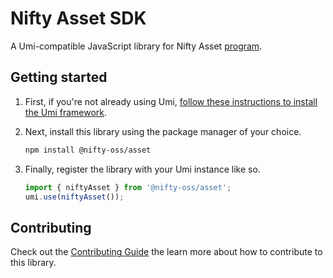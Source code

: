 # Nifty Asset SDK

A Umi-compatible JavaScript library for Nifty Asset [program](https://github.com/nifty-oss/asset).

## Getting started

1. First, if you're not already using Umi, [follow these instructions to install the Umi framework](https://github.com/metaplex-foundation/umi/blob/main/docs/installation.md).

2. Next, install this library using the package manager of your choice.
   ```sh
   npm install @nifty-oss/asset
   ```
2. Finally, register the library with your Umi instance like so.
   ```ts
   import { niftyAsset } from '@nifty-oss/asset';
   umi.use(niftyAsset());
   ```

## Contributing

Check out the [Contributing Guide](./CONTRIBUTING.md) the learn more about how to contribute to this library.
